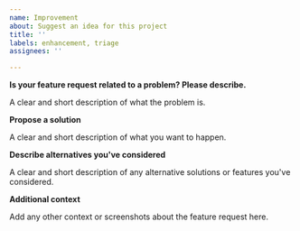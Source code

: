 ```yaml
---
name: Improvement
about: Suggest an idea for this project
title: ''
labels: enhancement, triage
assignees: ''

---
```


**Is your feature request related to a problem? Please describe.**

A clear and short description of what the problem is.

**Propose a solution**

A clear and short description of what you want to happen.

**Describe alternatives you've considered**

A clear and short description of any alternative solutions or features you've
considered.

**Additional context**

Add any other context or screenshots about the feature request here.
